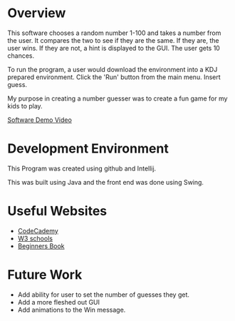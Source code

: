 # Overview

This software chooses a random number 1-100 and takes a number from the user. It compares the two to see if they are the same. If they are, the user wins. If they are not, a hint is displayed to the GUI. The user gets 10 chances.

To run the program, a user would download the environment into a KDJ prepared environment. Click the 'Run' button from the main menu. Insert guess.

My purpose in creating a number guesser was to create a fun game for my kids to play.

[Software Demo Video](https://youtu.be/Gp_AG1U1-2o)

# Development Environment

This Program was created using github and Intellij. 

This was built using Java and the front end was done using Swing. 

# Useful Websites


- [CodeCademy](http://www.codecademy.com)
- [W3 schools](https://www.w3schools.com/java/ref_keyword_implements.asp)
- [Beginners Book](https://beginnersbook.com/java-collections-tutorials/)


# Future Work


- Add ability for user to set the number of guesses they get.
- Add a more fleshed out GUI
- Add animations to the Win message.
